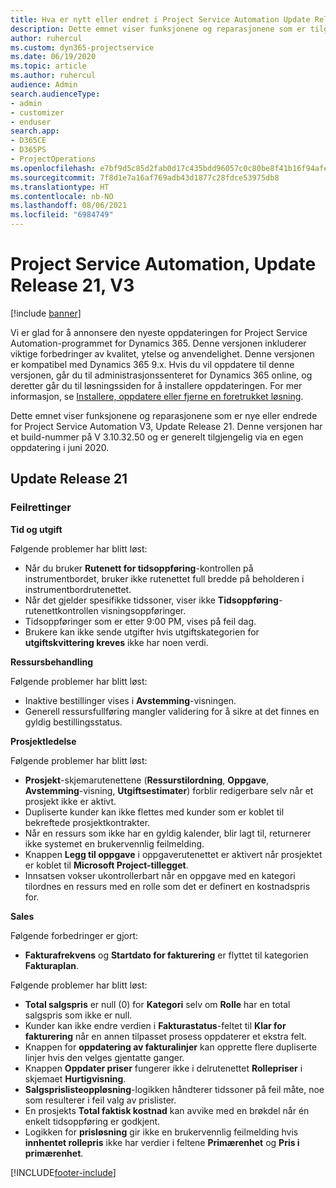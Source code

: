 ```yaml
---
title: Hva er nytt eller endret i Project Service Automation Update Release 21, V3
description: Dette emnet viser funksjonene og reparasjonene som er tilgjengelig i Project Service Automation Update Release 21, V3.
author: ruhercul
ms.custom: dyn365-projectservice
ms.date: 06/19/2020
ms.topic: article
ms.author: ruhercul
audience: Admin
search.audienceType:
- admin
- customizer
- enduser
search.app:
- D365CE
- D365PS
- ProjectOperations
ms.openlocfilehash: e7bf9d5c85d2fab0d17c435bdd96057c0c80be8f41b16f94afe6b1f554e7a9fe
ms.sourcegitcommit: 7f8d1e7a16af769adb43d1877c28fdce53975db8
ms.translationtype: HT
ms.contentlocale: nb-NO
ms.lasthandoff: 08/06/2021
ms.locfileid: "6984749"
---
```

# <a name="project-service-automation-update-release-21-v3"></a>Project Service Automation, Update Release 21, V3

[!include [banner](../includes/psa-now-project-operations.md)]

Vi er glad for å annonsere den nyeste oppdateringen for Project Service Automation-programmet for Dynamics 365. Denne versjonen inkluderer viktige forbedringer av kvalitet, ytelse og anvendelighet. Denne versjonen er kompatibel med Dynamics 365 9.x. Hvis du vil oppdatere til denne versjonen, går du til administrasjonssenteret for Dynamics 365 online, og deretter går du til løsningssiden for å installere oppdateringen. For mer informasjon, se [Installere, oppdatere eller fjerne en foretrukket løsning](/power-platform/admin/install-remove-preferred-solution).

Dette emnet viser funksjonene og reparasjonene som er nye eller endrede for Project Service Automation V3, Update Release 21. Denne versjonen har et build-nummer på V 3.10.32.50 og er generelt tilgjengelig via en egen oppdatering i juni 2020.

## <a name="update-release-21"></a>Update Release 21

### <a name="bug-fixes"></a>Feilrettinger

**Tid og utgift**

Følgende problemer har blitt løst:

- Når du bruker **Rutenett for tidsoppføring**-kontrollen på instrumentbordet, bruker ikke rutenettet full bredde på beholderen i instrumentbordrutenettet.
- Når det gjelder spesifikke tidssoner, viser ikke **Tidsoppføring**-rutenettkontrollen visningsoppføringer.
- Tidsoppføringer som er etter 9:00 PM, vises på feil dag.
- Brukere kan ikke sende utgifter hvis utgiftskategorien for **utgiftskvittering kreves** ikke har noen verdi.

**Ressursbehandling**

Følgende problemer har blitt løst:

- Inaktive bestillinger vises i **Avstemming**-visningen.
- Generell ressursfullføring mangler validering for å sikre at det finnes en gyldig bestillingsstatus.

**Prosjektledelse**

Følgende problemer har blitt løst:

- **Prosjekt**-skjemarutenettene (**Ressurstilordning**, **Oppgave**, **Avstemming**-visning, **Utgiftsestimater**) forblir redigerbare selv når et prosjekt ikke er aktivt.
- Dupliserte kunder kan ikke flettes med kunder som er koblet til bekreftede prosjektkontrakter.
- Når en ressurs som ikke har en gyldig kalender, blir lagt til, returnerer ikke systemet en brukervennlig feilmelding.
- Knappen **Legg til oppgave** i oppgaverutenettet er aktivert når prosjektet er koblet til **Microsoft Project-tillegget**.
- Innsatsen vokser ukontrollerbart når en oppgave med en kategori tilordnes en ressurs med en rolle som det er definert en kostnadspris for.

**Sales**

Følgende forbedringer er gjort:

- **Fakturafrekvens** og **Startdato for fakturering** er flyttet til kategorien **Fakturaplan**.

Følgende problemer har blitt løst:

- **Total salgspris** er null (0) for **Kategori** selv om **Rolle** har en total salgspris som ikke er null.
- Kunder kan ikke endre verdien i **Fakturastatus**-feltet til **Klar for fakturering** når en annen tilpasset prosess oppdaterer et ekstra felt.
- Knappen for **oppdatering av fakturalinjer** kan opprette flere dupliserte linjer hvis den velges gjentatte ganger.
- Knappen **Oppdater priser** fungerer ikke i delrutenettet **Rollepriser** i skjemaet **Hurtigvisning**.
- **Salgsprislisteoppløsning**-logikken håndterer tidssoner på feil måte, noe som resulterer i feil valg av prislister.
- En prosjekts **Total faktisk kostnad** kan avvike med en brøkdel når én enkelt tidsoppføring er godkjent.
- Logikken for **prisløsning** gir ikke en brukervennlig feilmelding hvis **innhentet rollepris** ikke har verdier i feltene **Primærenhet** og **Pris i primærenhet**.


[!INCLUDE[footer-include](../includes/footer-banner.md)]